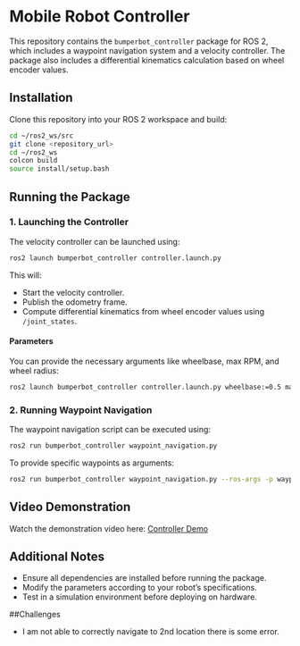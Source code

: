 # Mobile Robot Controller

This repository contains the `bumperbot_controller` package for ROS 2, which includes a waypoint navigation system and a velocity controller. The package also includes a differential kinematics calculation based on wheel encoder values.

## Installation

Clone this repository into your ROS 2 workspace and build:

```sh
cd ~/ros2_ws/src
git clone <repository_url>
cd ~/ros2_ws
colcon build
source install/setup.bash
```

## Running the Package

### 1. Launching the Controller

The velocity controller can be launched using:

```sh
ros2 launch bumperbot_controller controller.launch.py
```

This will:
- Start the velocity controller.
- Publish the odometry frame.
- Compute differential kinematics from wheel encoder values using `/joint_states`.

#### Parameters
You can provide the necessary arguments like wheelbase, max RPM, and wheel radius:

```sh
ros2 launch bumperbot_controller controller.launch.py wheelbase:=0.5 max_rpm:=150 wheel_radius:=0.11
```

### 2. Running Waypoint Navigation

The waypoint navigation script can be executed using:

```sh
ros2 run bumperbot_controller waypoint_navigation.py
```

To provide specific waypoints as arguments:

```sh
ros2 run bumperbot_controller waypoint_navigation.py --ros-args -p waypoint_1_x:=20.0
```
## Video Demonstration

Watch the demonstration video here: [Controller Demo](https://youtu.be/UHj1qNwbf7M?si=aPFlf9rosfzlYngn)

## Additional Notes

- Ensure all dependencies are installed before running the package.
- Modify the parameters according to your robot’s specifications.
- Test in a simulation environment before deploying on hardware.

##Challenges
- I am not able to correctly navigate to 2nd location there is some error.
